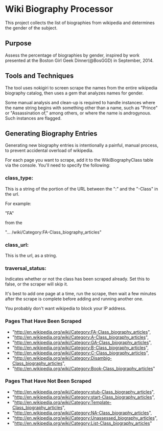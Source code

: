 # Wiki Biography Processor

This project collects the list of biographies from wikipedia and determines the
gender of the subject.

## Purpose
Assess the percentage of biographies by gender, inspired by work presented at
the Boston Girl Geek Dinner(@BosGGD) in September, 2014.

## Tools and Techniques
The tool uses nokigiri to screen scrape the names from the entire wikipedia biography catalog,
then uses a gem that analyzes names for gender.

Some manual analysis and clean-up is required to handle instances where the name
string begins with something other than a name, such as "Prince" or
"Assassination of," among others, or where the name is androgynous. Such
instances are flagged.

## Generating Biography Entries
Generating new biography entries is intentionally a painful, manual process, to prevent accidental overload of wikipedia.

For each page you want to scrape, add it to the WikiBiographyClass table via
the console. You'll need to specify the following: 

### class_type:
This is a string of the portion of the URL between the ":" and the "-Class" in the url.

For example:

 "FA"

 from the

 "... /wiki/Category:FA-Class_biography_articles"

### class_url:
This is the url, as a string.

### traversal_status:
Indicates whether or not the class has been scraped already. Set this to false, or the scraper will skip it.

It's best to add one page at a time, run the scrape, then wait a few minutes after the scrape is complete before adding and running another one.

You probably don't want wikipedia to block your IP address.

### Pages That Have Been Scraped
+  "http://en.wikipedia.org/wiki/Category:FA-Class_biography_articles",
+  "http://en.wikipedia.org/wiki/Category:A-Class_biography_articles",
+  "http://en.wikipedia.org/wiki/Category:GA-Class_biography_articles",
+  "http://en.wikipedia.org/wiki/Category:B-Class_biography_articles",
+  "http://en.wikipedia.org/wiki/Category:C-Class_biography_articles",
+  "http://en.wikipedia.org/wiki/Category:Disambig-Class_biography_articles",
+  "http://en.wikipedia.org/wiki/Category:Book-Class_biography_articles"

### Pages That Have Not Been Scraped
+  "http://en.wikipedia.org/wiki/Category:stub-Class_biography_articles",
+  "http://en.wikipedia.org/wiki/Category:start-Class_biography_articles",
+  "http://en.wikipedia.org/wiki/Category:Template-Class_biography_articles",
+  "http://en.wikipedia.org/wiki/Category:NA-Class_biography_articles",
+  "http://en.wikipedia.org/wiki/Category:Unassessed_biography_articles",
+  "http://en.wikipedia.org/wiki/Category:List-Class_biography_articles"
